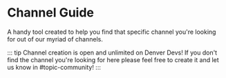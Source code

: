
# Channel Guide

A handy tool created to help you find that specific channel you're looking for out of our myriad of channels.

::: tip
Channel creation is open and unlimited on Denver Devs! If you don't find the channel you're looking for here please feel free to create it and let us know in #topic-community!
:::

<channel-guide></channel-guide>